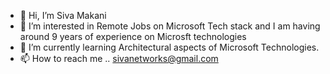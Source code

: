 - 👋 Hi, I’m Siva Makani
- 👀 I’m interested in Remote Jobs on Microsoft Tech stack and I am having around 9 years of experience on Microsft technologies
- 🌱 I’m currently learning Architectural aspects of Microsoft Technologies.
- 📫 How to reach me .. sivanetworks@gmail.com

<!---
sivapradeep/sivapradeep is a ✨ special ✨ repository because its `README.md` (this file) appears on your GitHub profile.
You can click the Preview link to take a look at your changes.
--->
